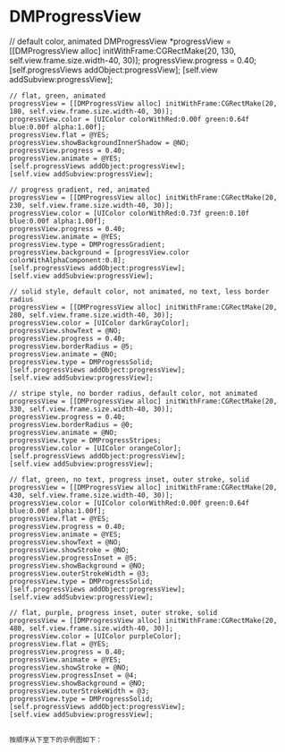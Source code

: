 # DMProgressView

// default color, animated
    DMProgressView *progressView = [[DMProgressView alloc] initWithFrame:CGRectMake(20, 130, self.view.frame.size.width-40, 30)];
    progressView.progress = 0.40;
    [self.progressViews addObject:progressView];
    [self.view addSubview:progressView];
    
    // flat, green, animated
    progressView = [[DMProgressView alloc] initWithFrame:CGRectMake(20, 180, self.view.frame.size.width-40, 30)];
    progressView.color = [UIColor colorWithRed:0.00f green:0.64f blue:0.00f alpha:1.00f];
    progressView.flat = @YES;
    progressView.showBackgroundInnerShadow = @NO;
    progressView.progress = 0.40;
    progressView.animate = @YES;
    [self.progressViews addObject:progressView];
    [self.view addSubview:progressView];
    
    // progress gradient, red, animated
    progressView = [[DMProgressView alloc] initWithFrame:CGRectMake(20, 230, self.view.frame.size.width-40, 30)];
    progressView.color = [UIColor colorWithRed:0.73f green:0.10f blue:0.00f alpha:1.00f];
    progressView.progress = 0.40;
    progressView.animate = @YES;
    progressView.type = DMProgressGradient;
    progressView.background = [progressView.color colorWithAlphaComponent:0.8];
    [self.progressViews addObject:progressView];
    [self.view addSubview:progressView];
    
    // solid style, default color, not animated, no text, less border radius
    progressView = [[DMProgressView alloc] initWithFrame:CGRectMake(20, 280, self.view.frame.size.width-40, 30)];
    progressView.color = [UIColor darkGrayColor];
    progressView.showText = @NO;
    progressView.progress = 0.40;
    progressView.borderRadius = @5;
    progressView.animate = @NO;
    progressView.type = DMProgressSolid;
    [self.progressViews addObject:progressView];
    [self.view addSubview:progressView];
    
    // stripe style, no border radius, default color, not animated
    progressView = [[DMProgressView alloc] initWithFrame:CGRectMake(20, 330, self.view.frame.size.width-40, 30)];
    progressView.progress = 0.40;
    progressView.borderRadius = @0;
    progressView.animate = @NO;
    progressView.type = DMProgressStripes;
    progressView.color = [UIColor orangeColor];
    [self.progressViews addObject:progressView];
    [self.view addSubview:progressView];
    
    // flat, green, no text, progress inset, outer stroke, solid
    progressView = [[DMProgressView alloc] initWithFrame:CGRectMake(20, 430, self.view.frame.size.width-40, 30)];
    progressView.color = [UIColor colorWithRed:0.00f green:0.64f blue:0.00f alpha:1.00f];
    progressView.flat = @YES;
    progressView.progress = 0.40;
    progressView.animate = @YES;
    progressView.showText = @NO;
    progressView.showStroke = @NO;
    progressView.progressInset = @5;
    progressView.showBackground = @NO;
    progressView.outerStrokeWidth = @3;
    progressView.type = DMProgressSolid;
    [self.progressViews addObject:progressView];
    [self.view addSubview:progressView];
    
    // flat, purple, progress inset, outer stroke, solid
    progressView = [[DMProgressView alloc] initWithFrame:CGRectMake(20, 480, self.view.frame.size.width-40, 30)];
    progressView.color = [UIColor purpleColor];
    progressView.flat = @YES;
    progressView.progress = 0.40;
    progressView.animate = @YES;
    progressView.showStroke = @NO;
    progressView.progressInset = @4;
    progressView.showBackground = @NO;
    progressView.outerStrokeWidth = @3;
    progressView.type = DMProgressSolid;
    [self.progressViews addObject:progressView];
    [self.view addSubview:progressView];
    
    
    按顺序从下至下的示例图如下：
    
    
    
